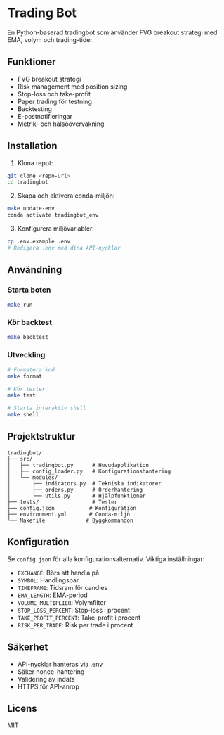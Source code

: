 # Trading Bot

En Python-baserad tradingbot som använder FVG breakout strategi med EMA, volym och trading-tider.

## Funktioner

- FVG breakout strategi
- Risk management med position sizing
- Stop-loss och take-profit
- Paper trading för testning
- Backtesting
- E-postnotifieringar
- Metrik- och hälsöövervakning

## Installation

1. Klona repot:
```bash
git clone <repo-url>
cd tradingbot
```

2. Skapa och aktivera conda-miljön:
```bash
make update-env
conda activate tradingbot_env
```

3. Konfigurera miljövariabler:
```bash
cp .env.example .env
# Redigera .env med dina API-nycklar
```

## Användning

### Starta boten
```bash
make run
```

### Kör backtest
```bash
make backtest
```

### Utveckling
```bash
# Formatera kod
make format

# Kör tester
make test

# Starta interaktiv shell
make shell
```

## Projektstruktur

```
tradingbot/
├── src/
│   ├── tradingbot.py      # Huvudapplikation
│   ├── config_loader.py   # Konfigurationshantering
│   └── modules/
│       ├── indicators.py  # Tekniska indikatorer
│       ├── orders.py      # Orderhantering
│       └── utils.py       # Hjälpfunktioner
├── tests/                 # Tester
├── config.json           # Konfiguration
├── environment.yml       # Conda-miljö
└── Makefile             # Byggkommandon
```

## Konfiguration

Se `config.json` för alla konfigurationsalternativ. Viktiga inställningar:

- `EXCHANGE`: Börs att handla på
- `SYMBOL`: Handlingspar
- `TIMEFRAME`: Tidsram för candles
- `EMA_LENGTH`: EMA-period
- `VOLUME_MULTIPLIER`: Volymfilter
- `STOP_LOSS_PERCENT`: Stop-loss i procent
- `TAKE_PROFIT_PERCENT`: Take-profit i procent
- `RISK_PER_TRADE`: Risk per trade i procent

## Säkerhet

- API-nycklar hanteras via .env
- Säker nonce-hantering
- Validering av indata
- HTTPS för API-anrop

## Licens

MIT
